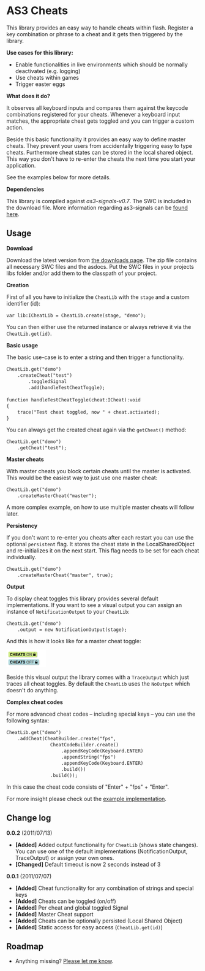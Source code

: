 AS3 Cheats
==================

This library provides an easy way to handle cheats within flash. Register a key combination or phrase to a cheat and it gets then triggered by the library.

**Use cases for this library:**

- Enable functionalities in live environments which should be normally deactivated (e.g. logging)
- Use cheats within games
- Trigger easter eggs

**What does it do?**

It observes all keyboard inputs and compares them against the keycode combinations registered for your cheats. Whenever a keyboard input matches, the appropriate cheat gets toggled and you can trigger a custom action.

Beside this basic functionality it provides an easy way to define master cheats. They prevent your users from accidentally triggering easy to type cheats. Furthermore cheat states can be  stored in the local shared object. This way you don't have to re-enter the cheats the next time you start your application.

See the examples below for more details.

**Dependencies**

This library is compiled against *as3-signals-v0.7*. The SWC is included in the download file.
More information regarding as3-signals can be [found here](https://github.com/robertpenner/as3-signals).

Usage
-----

**Download**

Download the latest version from [the downloads page](https://github.com/MattesGroeger/as3-cheats/downloads). The zip file contains all necessary SWC files and the asdocs. Put the SWC files in your projects libs folder and/or add them to the classpath of your project.

**Creation**

First of all you have to initialize the `CheatLib` with the `stage` and a custom identifier (id):

	var lib:ICheatLib = CheatLib.create(stage, "demo");

You can then either use the returned instance or always retrieve it via the `CheatLib.get(id)`. 

**Basic usage**

The basic use-case is to enter a string and then trigger a functionality. 

	CheatLib.get("demo")
		.createCheat("test")
			.toggledSignal
			.add(handleTestCheatToggle);

	function handleTestCheatToggle(cheat:ICheat):void
	{
		trace("Test cheat toggled, now " + cheat.activated);
	}

You can always get the created cheat again via the `getCheat()` method:

	CheatLib.get("demo")
		.getCheat("test");

**Master cheats**

With master cheats you block certain cheats until the master is activated. This would be the easiest way to just use one master cheat:

	CheatLib.get("demo")
		.createMasterCheat("master");
	
A more complex example, on how to use multiple master cheats will follow later.

**Persistency**

If you don't want to re-enter you cheats after each restart you can use the optional `persistent` flag. It stores the cheat state in the LocalSharedObject and re-initializes it on the next start. This flag needs to be set for each cheat individually.

	CheatLib.get("demo")
		.createMasterCheat("master", true);

**Output**

To display cheat toggles this library provides several default implementations. If you want to see a visual output you can assign an instance of `NotificationOutput` to your `CheatLib`:

	CheatLib.get("demo")
		.output = new NotificationOutput(stage);

And this is how it looks like for a master cheat toggle:

![Notification output example](assets/example.png "Notification output example")

Beside this visual output the library comes with a `TraceOutput` which just traces all cheat toggles. By default the `CheatLib` uses the `NoOutput` which doesn't do anything.

**Complex cheat codes**

For more advanced cheat codes – including special keys – you can use the following syntax:

	CheatLib.get("demo")
		.addCheat(CheatBuilder.create("fps", 
					CheatCodeBuilder.create()
						.appendKeyCode(Keyboard.ENTER)
						.appendString("fps")
						.appendKeyCode(Keyboard.ENTER)
						.build())
					.build());

In this case the cheat code consists of "Enter" + "fps" + "Enter".

For more insight please check out the [example implementation](https://github.com/MattesGroeger/as3-cheats/blob/master/example/src/de/mattesgroeger/cheats/example/Demo.as).

Change log
----------

**0.0.2** (2011/07/13)

* **[Added]** Added output functionality for `CheatLib` (shows state changes). You can use one of the default implementations (NotificationOutput, TraceOutput) or assign your own ones.
* **[Changed]** Default timeout is now 2 seconds instead of 3

**0.0.1** (2011/07/07)

* **[Added]** Cheat functionality for any combination of strings and special keys
* **[Added]** Cheats can be toggled (on/off)
* **[Added]** Per cheat and global toggled Signal
* **[Added]** Master Cheat support
* **[Added]** Cheats can be optionally persisted (Local Shared Object)
* **[Added]** Static access for easy access (`CheatLib.get(id)`)

Roadmap
-------

- Anything missing? [Please let me know](https://github.com/MattesGroeger).